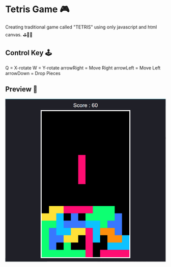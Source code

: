 # Tetris Game 🎮

Creating traditional game called "TETRIS" using only javascript and html canvas. ⛳🎳🎯

## Control Key 🕹

Q = X-rotate
W = Y-rotate
arrowRight = Move Right
arrowLeft = Move Left
arrowDown = Drop Pieces

## Preview 🧮

![TETRIS game preview](/preview.PNG "Tetris Game Preview")
